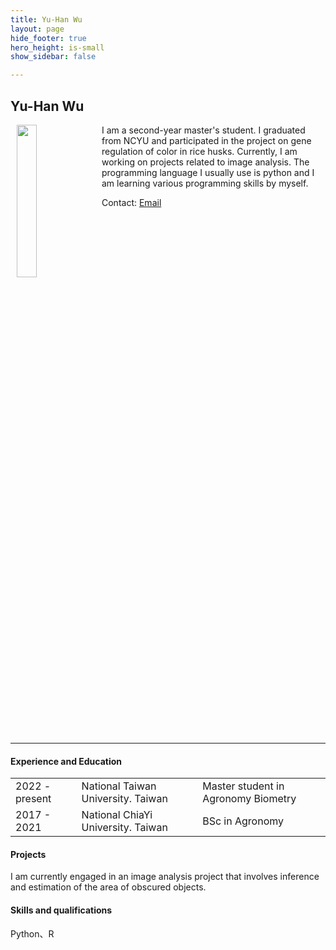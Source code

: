 ```yaml
---
title: Yu-Han Wu
layout: page
hide_footer: true
hero_height: is-small
show_sidebar: false

---
```


## Yu-Han Wu
<img src="{{site.url}}/img/yu_han_wu.jpg" align="left" hspace="10" width="25%">
I am a second-year master's student. I graduated from NCYU and participated in the project on gene regulation of color in rice husks. 
Currently, I am working on projects related to image analysis.
The programming language I usually use is python and I am learning various programming skills by myself.


Contact:
<i class="fas fa-at"></i> [Email](mailto:jack57648893@gmail.com)


<!--
<i class="fab fa-github"></i> [Github]()  
<i class="fab fa-linkedin"></i> [LinkedIn]()
<i class="fab fa-google"></i> [Google Scholar]()  
-->

<br clear="all">
<hr class="solid">

#### Experience and Education
| | | |
| --- | --- | --- |
| 2022 - present  | National Taiwan University.  Taiwan |  Master student in Agronomy Biometry |
| 2017 - 2021  | National ChiaYi University.  Taiwan |  BSc in Agronomy |


#### Projects
I am currently engaged in an image analysis project that involves inference and estimation of the area of obscured objects.

#### Skills and qualifications
Python、R
